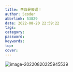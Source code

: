 ```yaml
---
title: 李鑫是傻逼！
author: 5coder
abbrlink: 53829
date: 2022-08-20 22:59:22
tags:
category:
password:
keywords:
top:
cover:
---
```


![image-20220820225945539](http://5coder.cn/img/1661007585_c5a2977bfa7c142509b5bdc3bf38772b.png)
